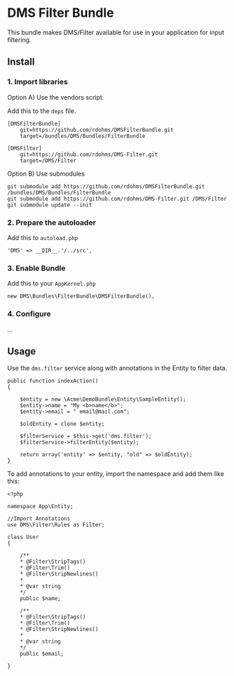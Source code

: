 # DMS Filter Bundle

This bundle makes DMS/Filter available for use in your application for input filtering.

## Install

### 1. Import libraries

Option A) Use the vendors script.

Add this to the `deps` file.

	[DMSFilterBundle]
	    git=https://github.com/rdohms/DMSFilterBundle.git
	    target=/bundles/DMS/Bundles/FilterBundle
	
    [DMSFilter]
        git=https://github.com/rdohms/DMS-Filter.git
        target=/DMS/Filter

Option B) Use submodules

	git submodule add https://github.com/rdohms/DMSFilterBundle.git /bundles/DMS/Bundles/FilterBundle
    git submodule add https://github.com/rdohms/DMS-Filter.git /DMS/Filter
    git submodule update --init

### 2. Prepare the autoloader

Add this to `autoload.php`

	'DMS' => __DIR__.'/../src',

### 3. Enable Bundle

Add this to your `AppKernel.php`

	new DMS\Bundles\FilterBundle\DMSFilterBundle(),

### 4. Configure

...

## Usage

Use the `dms.filter` service along with annotations in the Entity to filter data.

	public function indexAction()
	{
        
	    $entity = new \Acme\DemoBundle\Entity\SampleEntity();
	    $entity->name = "My <b>name</b>";
	    $entity->email = " email@mail.com";
        
	    $oldEntity = clone $entity;
        
	    $filterService = $this->get('dms.filter');
	    $filterService->filterEntity($entity);
        
	    return array('entity' => $entity, "old" => $oldEntity);
	}

To add annotations to your entity, import the namespace and add them like this:

	<?php

	namespace App\Entity;

	//Import Annotations
	use DMS\Filter\Rules as Filter;

	class User
	{

		/**
		* @Filter\StripTags()
		* @Filter\Trim()
		* @Filter\StripNewlines()
		*
		* @var string
		*/
		public $name;
	
		/**
		* @Filter\StripTags()
		* @Filter\Trim()
		* @Filter\StripNewlines()
		*
		* @var string
		*/
		public $email;

	}    